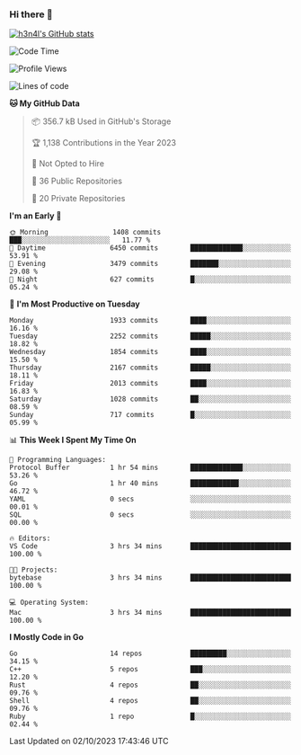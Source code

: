 ### Hi there 👋

[![h3n4l's GitHub stats](https://github-readme-stats.vercel.app/api?username=h3n4l&count_private=true&show_icons=true&theme=radical)](https://github.com/h3n4l/github-readme-stats)

<!--START_SECTION:waka-->
![Code Time](http://img.shields.io/badge/Code%20Time-1%2C590%20hrs%2040%20mins-blue)

![Profile Views](http://img.shields.io/badge/Profile%20Views-0-blue)

![Lines of code](https://img.shields.io/badge/From%20Hello%20World%20I%27ve%20Written-3.3%20million%20lines%20of%20code-blue)

**🐱 My GitHub Data** 

> 📦 356.7 kB Used in GitHub's Storage 
 > 
> 🏆 1,138 Contributions in the Year 2023
 > 
> 🚫 Not Opted to Hire
 > 
> 📜 36 Public Repositories 
 > 
> 🔑 20 Private Repositories 
 > 
**I'm an Early 🐤** 

```text
🌞 Morning                1408 commits        ███░░░░░░░░░░░░░░░░░░░░░░   11.77 % 
🌆 Daytime                6450 commits        █████████████░░░░░░░░░░░░   53.91 % 
🌃 Evening                3479 commits        ███████░░░░░░░░░░░░░░░░░░   29.08 % 
🌙 Night                  627 commits         █░░░░░░░░░░░░░░░░░░░░░░░░   05.24 % 
```
📅 **I'm Most Productive on Tuesday** 

```text
Monday                   1933 commits        ████░░░░░░░░░░░░░░░░░░░░░   16.16 % 
Tuesday                  2252 commits        █████░░░░░░░░░░░░░░░░░░░░   18.82 % 
Wednesday                1854 commits        ████░░░░░░░░░░░░░░░░░░░░░   15.50 % 
Thursday                 2167 commits        █████░░░░░░░░░░░░░░░░░░░░   18.11 % 
Friday                   2013 commits        ████░░░░░░░░░░░░░░░░░░░░░   16.83 % 
Saturday                 1028 commits        ██░░░░░░░░░░░░░░░░░░░░░░░   08.59 % 
Sunday                   717 commits         █░░░░░░░░░░░░░░░░░░░░░░░░   05.99 % 
```


📊 **This Week I Spent My Time On** 

```text
💬 Programming Languages: 
Protocol Buffer          1 hr 54 mins        █████████████░░░░░░░░░░░░   53.26 % 
Go                       1 hr 40 mins        ████████████░░░░░░░░░░░░░   46.72 % 
YAML                     0 secs              ░░░░░░░░░░░░░░░░░░░░░░░░░   00.01 % 
SQL                      0 secs              ░░░░░░░░░░░░░░░░░░░░░░░░░   00.00 % 

🔥 Editors: 
VS Code                  3 hrs 34 mins       █████████████████████████   100.00 % 

🐱‍💻 Projects: 
bytebase                 3 hrs 34 mins       █████████████████████████   100.00 % 

💻 Operating System: 
Mac                      3 hrs 34 mins       █████████████████████████   100.00 % 
```

**I Mostly Code in Go** 

```text
Go                       14 repos            █████████░░░░░░░░░░░░░░░░   34.15 % 
C++                      5 repos             ███░░░░░░░░░░░░░░░░░░░░░░   12.20 % 
Rust                     4 repos             ██░░░░░░░░░░░░░░░░░░░░░░░   09.76 % 
Shell                    4 repos             ██░░░░░░░░░░░░░░░░░░░░░░░   09.76 % 
Ruby                     1 repo              █░░░░░░░░░░░░░░░░░░░░░░░░   02.44 % 
```




 Last Updated on 02/10/2023 17:43:46 UTC
<!--END_SECTION:waka-->

